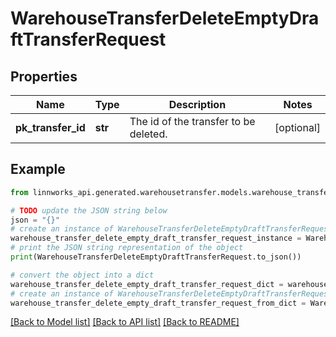 # WarehouseTransferDeleteEmptyDraftTransferRequest


## Properties

Name | Type | Description | Notes
------------ | ------------- | ------------- | -------------
**pk_transfer_id** | **str** | The id of the transfer to be deleted. | [optional] 

## Example

```python
from linnworks_api.generated.warehousetransfer.models.warehouse_transfer_delete_empty_draft_transfer_request import WarehouseTransferDeleteEmptyDraftTransferRequest

# TODO update the JSON string below
json = "{}"
# create an instance of WarehouseTransferDeleteEmptyDraftTransferRequest from a JSON string
warehouse_transfer_delete_empty_draft_transfer_request_instance = WarehouseTransferDeleteEmptyDraftTransferRequest.from_json(json)
# print the JSON string representation of the object
print(WarehouseTransferDeleteEmptyDraftTransferRequest.to_json())

# convert the object into a dict
warehouse_transfer_delete_empty_draft_transfer_request_dict = warehouse_transfer_delete_empty_draft_transfer_request_instance.to_dict()
# create an instance of WarehouseTransferDeleteEmptyDraftTransferRequest from a dict
warehouse_transfer_delete_empty_draft_transfer_request_from_dict = WarehouseTransferDeleteEmptyDraftTransferRequest.from_dict(warehouse_transfer_delete_empty_draft_transfer_request_dict)
```
[[Back to Model list]](../README.md#documentation-for-models) [[Back to API list]](../README.md#documentation-for-api-endpoints) [[Back to README]](../README.md)


